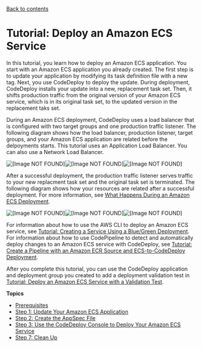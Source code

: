 [Back to contents](index.md)

# Tutorial: Deploy an Amazon ECS Service<a name="tutorial-ecs-deployment"></a>

 In this tutorial, you learn how to deploy an Amazon ECS application\. You start with an Amazon ECS application you already created\. The first step is to update your application by modifying its task definition file with a new tag\. Next, you use CodeDeploy to deploy the update\. During deployment, CodeDeploy installs your update into a new, replacement task set\. Then, it shifts production traffic from the original version of your Amazon ECS service, which is in its original task set, to the updated version in the replacement taks set\.

 During an Amazon ECS deployment, CodeDeploy uses a load balancer that is configured with two target groups and one production traffic listener\. The following diagram shows how the load balancer, production listener, target groups, and your Amazon ECS application are related before the delpoyments starts\. This tutorial uses an Application Load Balancer\. You can also use a Network Load Balancer\. 

![\[Image NOT FOUND\]](http://docs.aws.amazon.com/codedeploy/latest/userguide/images/codedeploy-ecs-deployment-with-no-test-listener-step-1.png)![\[Image NOT FOUND\]](http://docs.aws.amazon.com/codedeploy/latest/userguide/)![\[Image NOT FOUND\]](http://docs.aws.amazon.com/codedeploy/latest/userguide/)

 After a successful deployment, the production traffic listener serves traffic to your new replacment task set and the original task set is terminated\. The following diagram shows how your resources are related after a successful deployment\. For more information, see [What Happens During an Amazon ECS Deployment](deployment-steps-ecs.md#deployment-steps-what-happens)\. 

![\[Image NOT FOUND\]](http://docs.aws.amazon.com/codedeploy/latest/userguide/images/codedeploy-ecs-deployment-with-no-test-listener-step-5.png)![\[Image NOT FOUND\]](http://docs.aws.amazon.com/codedeploy/latest/userguide/)![\[Image NOT FOUND\]](http://docs.aws.amazon.com/codedeploy/latest/userguide/)

For information about how to use the AWS CLI to deploy an Amazon ECS service, see [ Tutorial: Creating a Service Using a Blue/Green Deployment](https://docs.aws.amazon.com/AmazonECS/latest/developerguide/create-blue-green.html)\. For information about how to use CodePipeline to detect and automatically deploy changes to an Amazon ECS service with CodeDeploy, see [Tutorial: Create a Pipeline with an Amazon ECR Source and ECS\-to\-CodeDeploy Deployment](https://docs.aws.amazon.com/codepipeline/latest/userguide/tutorials-ecs-ecr-codedeploy.html)\. 

After you complete this tutorial, you can use the CodeDeploy application and deployment group you created to add a deployment validation test in [Tutorial: Deploy an Amazon ECS Service with a Validation Test](tutorial-ecs-deployment-with-hooks.md)\. 

**Topics**
+ [Prerequisites](tutorial-ecs-prereqs.md)
+ [Step 1: Update Your Amazon ECS Application](tutorial-ecs-update-the-ecs-application.md)
+ [Step 2: Create the AppSpec File](tutorial-ecs-create-appspec-file.md)
+ [Step 3: Use the CodeDeploy Console to Deploy Your Amazon ECS Service](tutorial-ecs-deployment-deploy.md)
+ [Step 7: Clean Up](tutoria-ecs-clean-up.md)